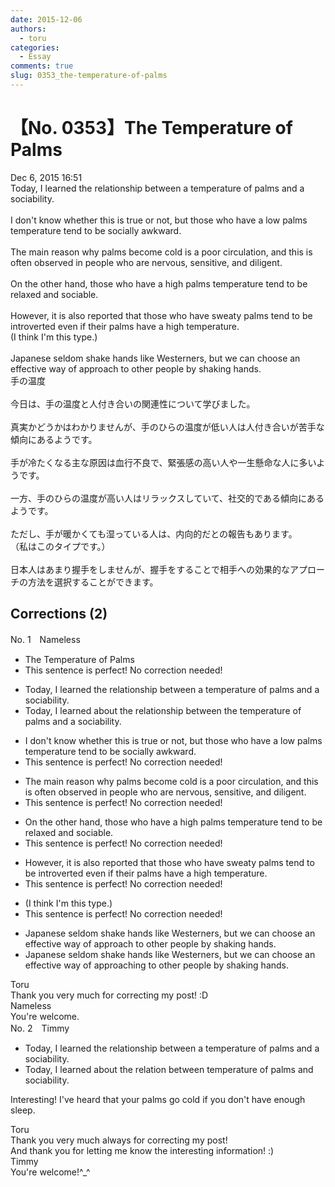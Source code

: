 ```yaml
---
date: 2015-12-06
authors:
  - toru
categories:
  - Essay
comments: true
slug: 0353_the-temperature-of-palms
---
```


# 【No. 0353】The Temperature of Palms
<div class="date">Dec 6, 2015 16:51</div>
<div id="post"><div id="body_show_ori">
Today, I learned the relationship between a temperature of palms and a sociability.<br/><br/>I don't know whether this is true or not, but those who have a low palms temperature tend to be socially awkward.<br/><br/>The main reason why palms become cold is a poor circulation, and this is often observed in people who are nervous, sensitive, and diligent.<br/><br/>On the other hand, those who have a high palms temperature tend to be relaxed and sociable.<br/><br/>However, it is also reported that those who have sweaty palms tend to be introverted even if their palms have a high temperature.<br/>(I think I'm this type.)<br/><br/>Japanese seldom shake hands like Westerners, but we can choose an effective way of approach to other people by shaking hands.
</div></div>

<!-- more -->

<div id="post_ja"><div id="body_show_mo">
手の温度<br/><br/>今日は、手の温度と人付き合いの関連性について学びました。<br/><br/>真実かどうかはわかりませんが、手のひらの温度が低い人は人付き合いが苦手な傾向にあるようです。<br/><br/>手が冷たくなる主な原因は血行不良で、緊張感の高い人や一生懸命な人に多いようです。<br/><br/>一方、手のひらの温度が高い人はリラックスしていて、社交的である傾向にあるようです。<br/><br/>ただし、手が暖かくても湿っている人は、内向的だとの報告もあります。<br/>（私はこのタイプです。）<br/><br/>日本人はあまり握手をしませんが、握手をすることで相手への効果的なアプローチの方法を選択することができます。
</div></div>

## Corrections (2)
<div id="block"><div class="first_name"> No. 1　<span class="just_name">Nameless</span></div><div id="block2">
<ul class="correction_field">
<li class="incorrect">The Temperature of Palms</li>
<li class="corrected perfect">This sentence is perfect! No correction needed!</li>
</ul>
<ul class="correction_field">
<li class="incorrect">Today, I learned the relationship between a temperature of palms and a sociability.</li>
<li class="corrected correct">
Today, I learned <span class="f_blue">about</span> the relationship between <span class="f_red">the</span> temperature of palms and <span class="sline">a </span>sociability.
</li>
</ul>
<ul class="correction_field">
<li class="incorrect">I don't know whether this is true or not, but those who have a low palms temperature tend to be socially awkward.</li>
<li class="corrected perfect">This sentence is perfect! No correction needed!</li>
</ul>
<ul class="correction_field">
<li class="incorrect">The main reason why palms become cold is a poor circulation, and this is often observed in people who are nervous, sensitive, and diligent.</li>
<li class="corrected perfect">This sentence is perfect! No correction needed!</li>
</ul>
<ul class="correction_field">
<li class="incorrect">On the other hand, those who have a high palms temperature tend to be relaxed and sociable.</li>
<li class="corrected perfect">This sentence is perfect! No correction needed!</li>
</ul>
<ul class="correction_field">
<li class="incorrect">However, it is also reported that those who have sweaty palms tend to be introverted even if their palms have a high temperature.</li>
<li class="corrected perfect">This sentence is perfect! No correction needed!</li>
</ul>
<ul class="correction_field">
<li class="incorrect">(I think I'm this type.)</li>
<li class="corrected perfect">This sentence is perfect! No correction needed!</li>
</ul>
<ul class="correction_field">
<li class="incorrect">Japanese seldom shake hands like Westerners, but we can choose an effective way of approach to other people by shaking hands.</li>
<li class="corrected correct">
Japanese seldom shake hands like Westerners, but we can choose an effective way of <span class="f_red">approaching </span>to other people by shaking hands.
</li>
</ul>
</div><div class="name"><span class="just_name">Toru</span><br>
Thank you very much for correcting my post! :D
</div>
<div class="name"><span class="just_name">Nameless</span><br>
You're welcome. 
</div>
</div>
<div id="block"><div class="first_name"> No. 2　<span class="just_name">Timmy</span></div><div id="block2">
<ul class="correction_field">
<li class="incorrect">Today, I learned the relationship between a temperature of palms and a sociability.</li>
<li class="corrected correct">
Today, I learned about the relation between temperature of palms and sociability.
</li>
</ul>
<p class="comment_small">
 Interesting! I've heard that your palms go cold if you don't have enough sleep.
</p>

</div><div class="name"><span class="just_name">Toru</span><br>
Thank you very much always for correcting my post!<br/>And thank you for letting me know the interesting information! :)
</div>
<div class="name"><span class="just_name">Timmy</span><br>
You're welcome!^_^
</div>
</div>
